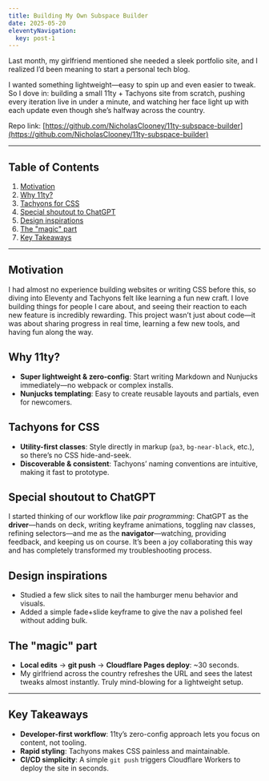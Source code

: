 ```yaml
---
title: Building My Own Subspace Builder
date: 2025-05-20
eleventyNavigation:
  key: post-1
---
```


Last month, my girlfriend mentioned she needed a sleek portfolio site, and I realized I’d been meaning to start a personal tech blog.

I wanted something lightweight—easy to spin up and even easier to tweak. So I dove in: building a small 11ty + Tachyons site from scratch, pushing every iteration live in under a minute, and watching her face light up with each update even though she’s halfway across the country.

Repo link: [https://github.com/NicholasClooney/11ty-subspace-builder](https://github.com/NicholasClooney/11ty-subspace-builder)

---

## Table of Contents

1. [Motivation](#motivation)
2. [Why 11ty?](#why-11ty)
3. [Tachyons for CSS](#tachyons-for-css)
4. [Special shoutout to ChatGPT](#special-shoutout-to-chatgpt)
5. [Design inspirations](#design-inspirations)
6. [The "magic" part](#the-"magic"-part)
7. [Key Takeaways](#key-takeaways)

---

## Motivation

I had almost no experience building websites or writing CSS before this, so diving into Eleventy and Tachyons felt like learning a fun new craft. I love building things for people I care about, and seeing their reaction to each new feature is incredibly rewarding. This project wasn’t just about code—it was about sharing progress in real time, learning a few new tools, and having fun along the way.

## Why 11ty?

* **Super lightweight & zero-config**: Start writing Markdown and Nunjucks immediately—no webpack or complex installs.
* **Nunjucks templating**: Easy to create reusable layouts and partials, even for newcomers.

## Tachyons for CSS

* **Utility-first classes**: Style directly in markup (`pa3`, `bg-near-black`, etc.), so there’s no CSS hide-and-seek.
* **Discoverable & consistent**: Tachyons’ naming conventions are intuitive, making it fast to prototype.

## Special shoutout to ChatGPT

I started thinking of our workflow like *pair programming*: ChatGPT as the **driver**—hands on deck, writing keyframe animations, toggling nav classes, refining selectors—and me as the **navigator**—watching, providing feedback, and keeping us on course. It’s been a joy collaborating this way and has completely transformed my troubleshooting process.

## Design inspirations

* Studied a few slick sites to nail the hamburger menu behavior and visuals.
* Added a simple fade+slide keyframe to give the nav a polished feel without adding bulk.

## The "magic" part

* **Local edits** → **git push** → **Cloudflare Pages deploy**: \~30 seconds.
* My girlfriend across the country refreshes the URL and sees the latest tweaks almost instantly. Truly mind-blowing for a lightweight setup.

---

## Key Takeaways

* **Developer-first workflow**: 11ty’s zero-config approach lets you focus on content, not tooling.
* **Rapid styling**: Tachyons makes CSS painless and maintainable.
* **CI/CD simplicity**: A simple `git push` triggers Cloudflare Workers to deploy the site in seconds.
